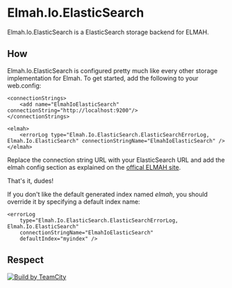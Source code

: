 # Elmah.Io.ElasticSearch
Elmah.Io.ElasticSearch is a ElasticSearch storage backend for ELMAH.

## How
Elmah.Io.ElasticSearch is configured pretty much like every other storage implementation for Elmah. To get started, add the following to your web.config:

    <connectionStrings>
        <add name="ElmahIoElasticSearch" connectionString="http://localhost:9200"/>
    </connectionStrings>

    <elmah>
        <errorLog type="Elmah.Io.ElasticSearch.ElasticSearchErrorLog, Elmah.Io.ElasticSearch" connectionStringName="ElmahIoElasticSearch" />
    </elmah>

Replace the connection string URL with your ElasticSearch URL and add the elmah config section as explained on the [offical ELMAH site](https://code.google.com/p/elmah/).

That's it, dudes!

If you don't like the default generated index named _elmah_, you should override it by specifying a default index name:

    <errorLog
        type="Elmah.Io.ElasticSearch.ElasticSearchErrorLog, Elmah.Io.ElasticSearch"
        connectionStringName="ElmahIoElasticSearch"
        defaultIndex="myindex" />

## Respect

[![Build by TeamCity](http://www.jetbrains.com/img/banners/Codebetter300x250.png)](http://www.jetbrains.com/teamcity/)